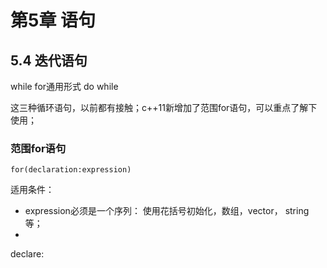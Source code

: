 # 第5章 语句


## 5.4 迭代语句

while
for通用形式
do while 

这三种循环语句，以前都有接触；c++11新增加了范围for语句，可以重点了解下使用；

### 范围for语句

`for(declaration:expression)`

适用条件：

* expression必须是一个序列： 使用花括号初始化，数组，vector， string 等； 
* 

declare: 


```c++


```